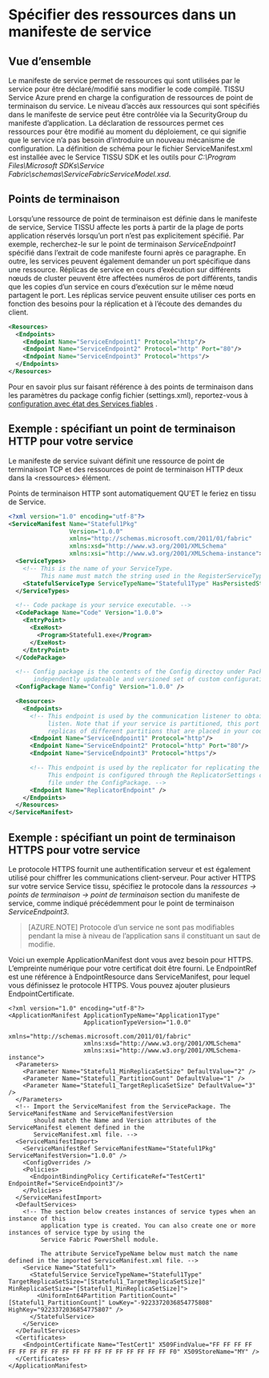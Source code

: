 <properties
   pageTitle="Spécification des points de terminaison de service Service TISSU | Microsoft Azure"
   description="Comment faire pour décrire les ressources de point de terminaison dans un manifeste de service, y compris comment configurer des points de terminaison HTTPS"
   services="service-fabric"
   documentationCenter=".net"
   authors="mani-ramaswamy"
   manager="timlt"
   editor=""/>

<tags
   ms.service="service-fabric"
   ms.devlang="dotnet"
   ms.topic="article"
   ms.tgt_pltfrm="NA"
   ms.workload="NA"
   ms.date="09/14/2016"
   ms.author="subramar"/>

# <a name="specify-resources-in-a-service-manifest"></a>Spécifier des ressources dans un manifeste de service

## <a name="overview"></a>Vue d’ensemble

Le manifeste de service permet de ressources qui sont utilisées par le service pour être déclaré/modifié sans modifier le code compilé. TISSU Service Azure prend en charge la configuration de ressources de point de terminaison du service. Le niveau d’accès aux ressources qui sont spécifiés dans le manifeste de service peut être contrôlée via la SecurityGroup du manifeste d’application. La déclaration de ressources permet ces ressources pour être modifié au moment du déploiement, ce qui signifie que le service n’a pas besoin d’introduire un nouveau mécanisme de configuration. La définition de schéma pour le fichier ServiceManifest.xml est installée avec le Service TISSU SDK et les outils pour *C:\Program Files\Microsoft SDKs\Service Fabric\schemas\ServiceFabricServiceModel.xsd*.

## <a name="endpoints"></a>Points de terminaison

Lorsqu’une ressource de point de terminaison est définie dans le manifeste de service, Service TISSU affecte les ports à partir de la plage de ports application réservés lorsqu’un port n’est pas explicitement spécifié. Par exemple, recherchez-le sur le point de terminaison *ServiceEndpoint1* spécifié dans l’extrait de code manifeste fourni après ce paragraphe. En outre, les services peuvent également demander un port spécifique dans une ressource. Réplicas de service en cours d’exécution sur différents nœuds de cluster peuvent être affectées numéros de port différents, tandis que les copies d’un service en cours d’exécution sur le même nœud partagent le port. Les réplicas service peuvent ensuite utiliser ces ports en fonction des besoins pour la réplication et à l’écoute des demandes du client.

```xml
<Resources>
  <Endpoints>
    <Endpoint Name="ServiceEndpoint1" Protocol="http"/>
    <Endpoint Name="ServiceEndpoint2" Protocol="http" Port="80"/>
    <Endpoint Name="ServiceEndpoint3" Protocol="https"/>
  </Endpoints>
</Resources>
```

Pour en savoir plus sur faisant référence à des points de terminaison dans les paramètres du package config fichier (settings.xml), reportez-vous à [configuration avec état des Services fiables](service-fabric-reliable-services-configuration.md) .

## <a name="example-specifying-an-http-endpoint-for-your-service"></a>Exemple : spécifiant un point de terminaison HTTP pour votre service

Le manifeste de service suivant définit une ressource de point de terminaison TCP et des ressources de point de terminaison HTTP deux dans la &lt;ressources&gt; élément.

Points de terminaison HTTP sont automatiquement QU'ET le feriez en tissu de Service.

```xml
<?xml version="1.0" encoding="utf-8"?>
<ServiceManifest Name="Stateful1Pkg"
                 Version="1.0.0"
                 xmlns="http://schemas.microsoft.com/2011/01/fabric"
                 xmlns:xsd="http://www.w3.org/2001/XMLSchema"
                 xmlns:xsi="http://www.w3.org/2001/XMLSchema-instance">
  <ServiceTypes>
    <!-- This is the name of your ServiceType.
         This name must match the string used in the RegisterServiceType call in Program.cs. -->
    <StatefulServiceType ServiceTypeName="Stateful1Type" HasPersistedState="true" />
  </ServiceTypes>

  <!-- Code package is your service executable. -->
  <CodePackage Name="Code" Version="1.0.0">
    <EntryPoint>
      <ExeHost>
        <Program>Stateful1.exe</Program>
      </ExeHost>
    </EntryPoint>
  </CodePackage>

  <!-- Config package is the contents of the Config directoy under PackageRoot that contains an
       independently updateable and versioned set of custom configuration settings for your service. -->
  <ConfigPackage Name="Config" Version="1.0.0" />

  <Resources>
    <Endpoints>
      <!-- This endpoint is used by the communication listener to obtain the port number on which to
           listen. Note that if your service is partitioned, this port is shared with
           replicas of different partitions that are placed in your code. -->
      <Endpoint Name="ServiceEndpoint1" Protocol="http"/>
      <Endpoint Name="ServiceEndpoint2" Protocol="http" Port="80"/>
      <Endpoint Name="ServiceEndpoint3" Protocol="https"/>

      <!-- This endpoint is used by the replicator for replicating the state of your service.
           This endpoint is configured through the ReplicatorSettings config section in the Settings.xml
           file under the ConfigPackage. -->
      <Endpoint Name="ReplicatorEndpoint" />
    </Endpoints>
  </Resources>
</ServiceManifest>
```

## <a name="example-specifying-an-https-endpoint-for-your-service"></a>Exemple : spécifiant un point de terminaison HTTPS pour votre service

Le protocole HTTPS fournit une authentification serveur et est également utilisé pour chiffrer les communications client-serveur. Pour activer HTTPS sur votre service Service tissu, spécifiez le protocole dans la *ressources -> points de terminaison -> point de terminaison* section du manifeste de service, comme indiqué précédemment pour le point de terminaison *ServiceEndpoint3*.

>[AZURE.NOTE] Protocole d’un service ne sont pas modifiables pendant la mise à niveau de l’application sans il constituant un saut de modifie.


Voici un exemple ApplicationManifest dont vous avez besoin pour HTTPS. L’empreinte numérique pour votre certificat doit être fourni. Le EndpointRef est une référence à EndpointResource dans ServiceManifest, pour lequel vous définissez le protocole HTTPS. Vous pouvez ajouter plusieurs EndpointCertificate.  

```
<?xml version="1.0" encoding="utf-8"?>
<ApplicationManifest ApplicationTypeName="Application1Type"
                     ApplicationTypeVersion="1.0.0"
                     xmlns="http://schemas.microsoft.com/2011/01/fabric"
                     xmlns:xsd="http://www.w3.org/2001/XMLSchema"
                     xmlns:xsi="http://www.w3.org/2001/XMLSchema-instance">
  <Parameters>
    <Parameter Name="Stateful1_MinReplicaSetSize" DefaultValue="2" />
    <Parameter Name="Stateful1_PartitionCount" DefaultValue="1" />
    <Parameter Name="Stateful1_TargetReplicaSetSize" DefaultValue="3" />
  </Parameters>
  <!-- Import the ServiceManifest from the ServicePackage. The ServiceManifestName and ServiceManifestVersion
       should match the Name and Version attributes of the ServiceManifest element defined in the
       ServiceManifest.xml file. -->
  <ServiceManifestImport>
    <ServiceManifestRef ServiceManifestName="Stateful1Pkg" ServiceManifestVersion="1.0.0" />
    <ConfigOverrides />
    <Policies>
      <EndpointBindingPolicy CertificateRef="TestCert1" EndpointRef="ServiceEndpoint3"/>
    </Policies>
  </ServiceManifestImport>
  <DefaultServices>
    <!-- The section below creates instances of service types when an instance of this
         application type is created. You can also create one or more instances of service type by using the
         Service Fabric PowerShell module.

         The attribute ServiceTypeName below must match the name defined in the imported ServiceManifest.xml file. -->
    <Service Name="Stateful1">
      <StatefulService ServiceTypeName="Stateful1Type" TargetReplicaSetSize="[Stateful1_TargetReplicaSetSize]" MinReplicaSetSize="[Stateful1_MinReplicaSetSize]">
        <UniformInt64Partition PartitionCount="[Stateful1_PartitionCount]" LowKey="-9223372036854775808" HighKey="9223372036854775807" />
      </StatefulService>
    </Service>
  </DefaultServices>
  <Certificates>
    <EndpointCertificate Name="TestCert1" X509FindValue="FF FF FF FF FF FF FF FF FF FF FF FF FF FF FF FF FF FF FF F0" X509StoreName="MY" />  
  </Certificates>
</ApplicationManifest>
```
